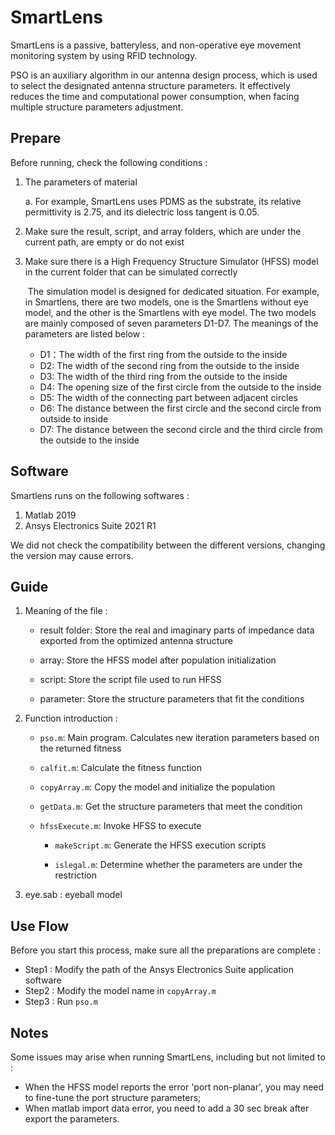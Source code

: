 SmartLens
===

SmartLens is a passive, batteryless, and non-operative eye movement monitoring system by using RFID technology. 

PSO is an auxiliary algorithm in our antenna design process, which is used to select the designated antenna structure parameters. It effectively reduces the time and computational power consumption, when facing multiple structure parameters adjustment.

## Prepare

Before running, check the following conditions :

1. The parameters of material  

   a. For example, SmartLens uses PDMS as the substrate, its relative permittivity is 2.75, and its dielectric loss tangent is 0.05.

2.  Make sure the result, script, and array folders, which are under the current path, are empty or do not exist

3. Make sure there is a High Frequency Structure Simulator (HFSS) model in the current folder
   that can be simulated correctly  

   ​    The simulation model is designed for dedicated situation. For example, in Smartlens, there
   are two models, one is the Smartlens without eye model, and the other is the Smartlens
   with eye model. The two models are mainly composed of seven parameters D1-D7. The
   meanings of the parameters are listed below :  

   - D1：The width of the first ring from the outside to the inside
   - D2: The width of the second ring from the outside to the inside
   - D3: The width of the third ring from the outside to the inside
   - D4: The opening size of the first circle from the outside to the inside
   - D5: The width of the connecting part between adjacent circles
   - D6: The distance between the first circle and the second circle from outside to inside
   - D7: The distance between the second circle and the third circle from the outside to the inside

## Software

Smartlens runs on the following softwares :

1. Matlab 2019
2. Ansys Electronics Suite 2021 R1

We did not check the compatibility between the different versions, changing the
version may cause errors.  

## Guide

1. Meaning of the file :

   - result folder: Store the real and imaginary parts of impedance data exported from the optimized antenna structure  

   - array: Store the HFSS model after population initialization

   - script: Store the script file used to run HFSS  

   - parameter: Store the structure parameters that fit the conditions

2. Function introduction :

   - `pso.m`: Main program. Calculates new iteration parameters based on the returned fitness 

   - `calfit.m`:  Calculate the fitness function

   - `copyArray.m`: Copy the model and initialize the population

   - `getData.m`: Get the  structure parameters that meet the condition

   - `hfssExecute.m`: Invoke HFSS to execute
   
   
      - `makeScript.m`: Generate the HFSS execution scripts
   
   
   
      - `islegal.m`: Determine whether the parameters are under the restriction  
   

3. eye.sab : eyeball model





## Use Flow

Before you start this process, make sure all the preparations are complete :

- Step1 : Modify the path of the Ansys Electronics Suite application software
- Step2 : Modify the model name in `copyArray.m`
- Step3 : Run `pso.m`



## <span id='Notes'>Notes</span>

Some issues may arise when running SmartLens, including but not limited to :

- When the HFSS model reports the error 'port non-planar', you may need to fine-tune the port structure parameters;
- When matlab import data error, you need to add a 30 sec break after export the parameters.  


